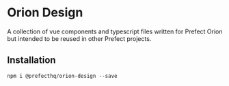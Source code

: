 # Orion Design
A collection of vue components and typescript files written for Prefect Orion but intended to be reused in other Prefect projects.

## Installation
```
npm i @prefecthq/orion-design --save
```